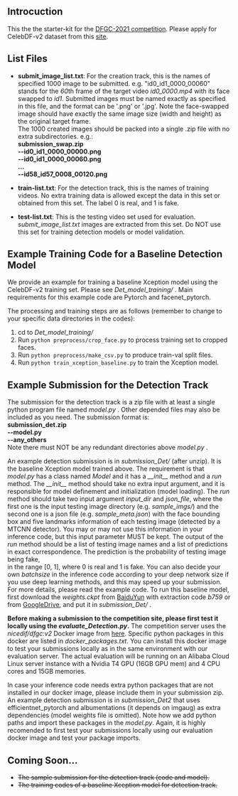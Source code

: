 ## Introcuction ##  
This the the starter-kit for the [DFGC-2021 competition](https://competitions.codalab.org/competitions/29548).
Please apply for CelebDF-v2 dataset from this [site](https://github.com/yuezunli/celeb-deepfakeforensics).

## List Files ##
* **submit_image_list.txt**: For the creation track, this is the names of specified 1000 image to be submitted. e.g. "id0_id1_0000_00060" 
stands for the *60*th frame of the target video *id0_0000.mp4* with its face swapped to *id1*. Submitted images must be 
named exactly as specified in this file, and the format can be '.png' or '.jpg'. Note the face-swapped image should have
exactly the same image size (width and height) as the original target frame.  
The 1000 created images should be packed into a single .zip file with no extra subdirectories. e.g.:  
**submission_swap.zip  
--id0_id1_0000_00000.png  
--id0_id1_0000_00060.png  
...  
--id58_id57_0008_00120.png**

* **train-list.txt**: For the detection track, this is the names of training videos. No extra training data is allowed 
except the data in this set or obtained from this set. The label 0 is real, and 1 is fake.

* **test-list.txt**: This is the testing video set used for evaluation. *submit_image_list.txt* images are extracted from 
this set. Do NOT use this set for training detection models or model validation.

## Example Training Code for a Baseline Detection Model ##
We provide an example for training a baseline Xception model using the CelebDF-v2 training set. Please see *Det_model_training/* .
Main requirements for this example code are Pytorch and facenet_pytorch.

The processing and training steps are as follows (remember to change to your specific data directories in the codes):  
1. cd to *Det_model_training/*  
2. Run `python preprocess/crop_face.py` to process training set to cropped faces.  
3. Run `python preprocess/make_csv.py` to produce train-val split files.
4. Run `python train_xception_baseline.py` to train the Xception model.

## Example Submission for the Detection Track ##
The submission for the detection track is a zip file with at least a single python program file named *model.py* . Other 
depended files may also be included as you need. The submission format is:  
**submission_det.zip  
--model.py  
--any_others**  
Note there must NOT be any redundant directories above *model.py* .

An example detection submission is in *submission_Det/* (after unzip). It is the baseline Xception model trained above. 
The requirement is that *model.py* has a class named *Model* and it has a *\_\_init\_\_* method and a *run* method. 
The *\_\_init\_\_* method should take no extra input argument, and it is responsible for model definement and initialization 
(model loading). The *run* method should take two input argument *input_dir* and *json_file*, where the first one is the 
input testing image directory (e.g. *sample_imgs/*) and the second one is a json file (e.g. *sample_meta.json*) with 
the face bounding box and five landmarks information 
of each testing image (detected by a MTCNN detector). You may or may not use this information in your inference code, 
but this input parameter MUST be kept. The output of the *run* method should be a list of testing image names and 
a list of predictions in exact correspondence. The prediction is the probability of testing image being fake,  
in the range [0, 1], where 0 is real and 1 is fake. You can also decide your own *batchsize* in the inference code according to your deep 
network size if you use deep learning methods, and this may speed up your submission. For more details, please read the 
example code. To run this baseline model, first download the *weights.ckpt* from [BaiduYun](https://pan.baidu.com/s/1GTGQ5qYad99JrdltQM6UKg) 
with extraction code *b759* or from [GoogleDrive](https://drive.google.com/file/d/1ieyYi2Vyd7d_QrbV6YNQeui5OvalWPEj/view?usp=sharing),
 and put it in *submission_Det/* .

**Before making a submission to the competition site, please first test it locally using the *evaluate_Detection.py*.** 
The competition server uses the *nicedif/dfgc:v2* Docker image from [here](https://hub.docker.com/layers/nicedif/dfgc/v2/images/sha256-1fcbe55a19a24ec31495ed713bb00f276ec95c8cae3cbf6964cc2bb079c87a33?context=explore).
Specific python packages in this docker are listed in *docker_packages.txt*. 
You can install this docker image to test your submissions locally as in the same environment with our evaluation server. 
The actual evaluation will be running on an Alibaba Cloud Linux server instance with a Nvidia T4 GPU (16GB GPU mem) and 
4 CPU cores and 15GB memories.

In case your inference code needs extra python packages that are not installed in our docker image, please include them in your submission zip. 
An example detection submission is in *submission_Det2* that uses efficientnet_pytorch and albumentations (it depends on imgaug) as extra dependencies 
(model weights file is omitted). 
Note how we add python paths and import these packages in the *model.py*. Again, it is highly recomended to first test your submissions locally using 
our evaluation docker image and test your package imports.

## Coming Soon... ##
* ~~The sample submission for the detection track (code and model).~~ 
* ~~The training codes of a baseline Xception model for detection track.~~
